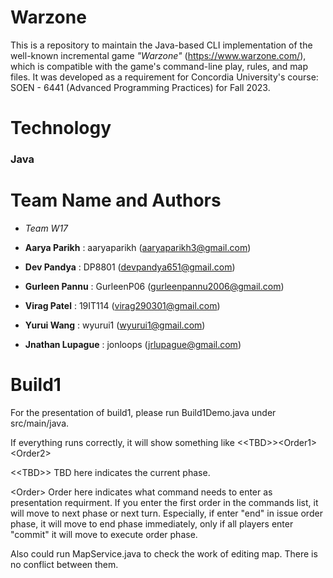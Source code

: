 # Warzone
This is a repository to maintain the Java-based CLI implementation of the well-known incremental game *"Warzone"* (https://www.warzone.com/), which is compatible with the game's command-line play, rules, and map files. It was developed as a requirement for Concordia University's course: SOEN - 6441 (Advanced Programming Practices) for Fall 2023.

# Technology
### Java

# Team Name and Authors
- *Team W17*

- **Aarya Parikh**      : aaryaparikh   (aaryaparikh3@gmail.com)
- **Dev Pandya**        : DP8801        (devpandya651@gmail.com)
- **Gurleen Pannu**     : GurleenP06    (gurleenpannu2006@gmail.com)
- **Virag Patel**       : 19IT114       (virag290301@gmail.com)
- **Yurui Wang**        : wyurui1       (wyurui1@gmail.com)
- **Jnathan Lupague**   : jonloops      (jrlupague@gmail.com)

# Build1
For the presentation of build1, please run Build1Demo.java under src/main/java.

If everything runs correctly, it will show something like \<\<TBD\>\>\<Order1\>\<Order2\>

\<\<TBD\>\> TBD here indicates the current phase.

\<Order\> Order here indicates what command needs to enter as presentation requirment. If you enter the first order in the commands list, it will move to next phase or next turn. Especially, if enter "end" in issue order phase, it will move to end phase immediately, only if all players enter "commit" it will  move to execute order phase.

Also could run MapService.java to check the work of editing map. There is no conflict between them.
